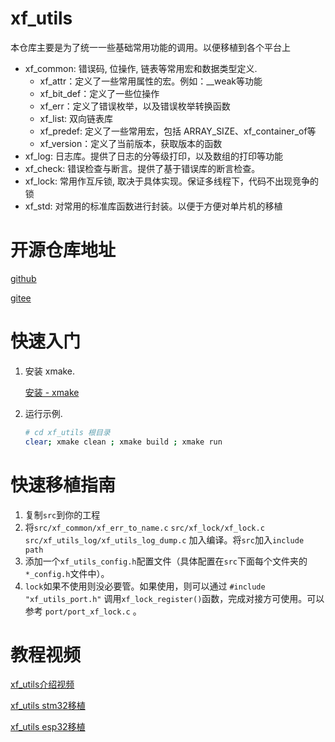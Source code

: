 # xf_utils

本仓库主要是为了统一一些基础常用功能的调用。以便移植到各个平台上

- xf_common: 错误码, 位操作, 链表等常用宏和数据类型定义.
  - xf_attr：定义了一些常用属性的宏。例如：__weak等功能
  - xf_bit_def：定义了一些位操作
  - xf_err：定义了错误枚举，以及错误枚举转换函数
  - xf_list: 双向链表库
  - xf_predef: 定义了一些常用宏，包括 ARRAY_SIZE、xf_container_of等
  - xf_version：定义了当前版本，获取版本的函数
- xf_log: 日志库。提供了日志的分等级打印，以及数组的打印等功能
- xf_check: 错误检查与断言。提供了基于错误库的断言检查。
- xf_lock: 常用作互斥锁, 取决于具体实现。保证多线程下，代码不出现竞争的锁
- xf_std: 对常用的标准库函数进行封装。以便于方便对单片机的移植

# 开源仓库地址 

[github](https://github.com/x-eks-fusion/xf_utils)

[gitee](https://gitee.com/x-eks-fusion/xf_utils)

# 快速入门

1. 安装 xmake.

   [安装 - xmake](https://xmake.io/#/zh-cn/guide/installation)

2. 运行示例.

   ```bash
   # cd xf_utils 根目录
   clear; xmake clean ; xmake build ; xmake run 
   ```

# 快速移植指南

1. 复制`src`到你的工程
2. 将`src/xf_common/xf_err_to_name.c` `src/xf_lock/xf_lock.c` `src/xf_utils_log/xf_utils_log_dump.c` 加入编译。将`src`加入`include path`
3. 添加一个`xf_utils_config.h`配置文件（具体配置在`src`下面每个文件夹的`*_config.h`文件中）。
4. `lock`如果不使用则没必要管。如果使用，则可以通过 `#include "xf_utils_port.h"` 调用`xf_lock_register()`函数，完成对接方可使用。可以参考 `port/port_xf_lock.c` 。

# 教程视频

[xf_utils介绍视频](https://www.bilibili.com/video/BV1nxY9ehE92)

[xf_utils stm32移植](https://www.bilibili.com/video/BV1dfYReoE6Q)

[xf_utils esp32移植](https://www.bilibili.com/video/BV1oZYRetExK)

